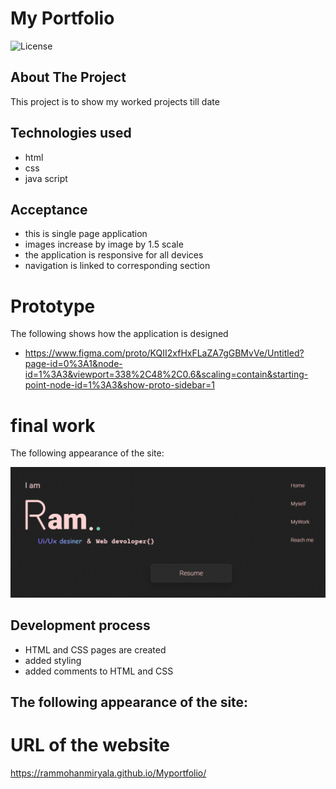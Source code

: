 # My Portfolio
![License](https://img.shields.io/badge/Licence-MIT-red)

## About The Project

This project is to show my worked projects till date

## Technologies used

- html
- css
- java script

## Acceptance

- this is single page application
- images increase by image by 1.5 scale
- the application is responsive for all devices
- navigation is linked to corresponding section

# Prototype

The following shows how the application is designed
- https://www.figma.com/proto/KQII2xfHxFLaZA7gGBMvVe/Untitled?page-id=0%3A1&node-id=1%3A3&viewport=338%2C48%2C0.6&scaling=contain&starting-point-node-id=1%3A3&show-proto-sidebar=1


# final work

The following appearance of the site:

![user can check my complete profile.](./assets/images/portfo.png)

## Development process

- HTML and CSS pages are created
- added styling
- added comments to HTML and CSS

## The following appearance of the site:

# URL of the website

https://rammohanmiryala.github.io/Myportfolio/